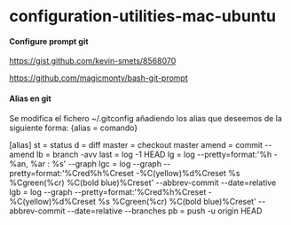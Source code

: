 # configuration-utilities-mac-ubuntu

#### Configure prompt git 

https://gist.github.com/kevin-smets/8568070

https://github.com/magicmonty/bash-git-prompt


#### Alias en git 

Se modifica el fichero ~/.gitconfig añadiendo los alias que deseemos de la siguiente forma: {alias = comando}

[alias]
     st = status
     d = diff
     master = checkout master
     amend = commit --amend
     lb = branch -avv
     last = log -1 HEAD
     lg = log --pretty=format:'%h - %an, %ar : %s' --graph
    lgc = log --graph --pretty=format:'%Cred%h%Creset -%C(yellow)%d%Creset %s %Cgreen(%cr) %C(bold blue)%Creset' --abbrev-commit --date=relative
    lgb = log --graph --pretty=format:'%Cred%h%Creset -%C(yellow)%d%Creset %s %Cgreen(%cr) %C(bold blue)%Creset' --abbrev-commit --date=relative --branches
    pb = push -u origin HEAD

